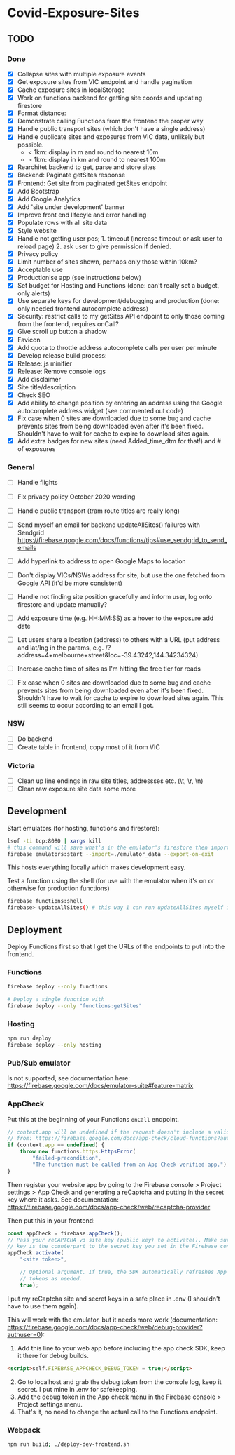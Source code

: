 # Covid-Exposure-Sites

## TODO

### Done

- [x] Collapse sites with multiple exposure events
- [x] Get exposure sites from VIC endpoint and handle pagination
- [x] Cache exposure sites in localStorage
- [x] Work on functions backend for getting site coords and updating firestore
- [x] Format distance:
- [x] Demonstrate calling Functions from the frontend the proper way
- [x] Handle public transport sites (which don't have a single address)
- [x] Handle duplicate sites and exposures from VIC data, unlikely but possible.
  - < 1km: display in m and round to nearest 10m
  - \> 1km: display in km and round to nearest 100m
- [x] Rearchitet backend to get, parse and store sites
- [x] Backend: Paginate getSites response
- [x] Frontend: Get site from paginated getSites endpoint
- [x] Add Bootstrap
- [x] Add Google Analytics
- [x] Add 'site under development' banner
- [x] Improve front end lifecyle and error handling
- [x] Populate rows with all site data
- [x] Style website
- [x] Handle not getting user pos; 1. timeout (increase timeout or ask user to reload page) 2. ask user to give permission if denied.
- [x] Privacy policy
- [x] Limit number of sites shown, perhaps only those within 10km?
- [x] Acceptable use
- [x] Productionise app (see instructions below)
- [x] Set budget for Hosting and Functions (done: can't really set a budget, only alerts)
- [x] Use separate keys for development/debugging and production (done: only needed frontend autocomplete address)
- [x] Security: restrict calls to my getSites API endpoint to only those coming from the frontend, requires onCall?
- [x] Give scroll up button a shadow
- [x] Favicon
- [x] Add quota to throttle address autocomplete calls per user per minute
- [x] Develop release build process:
- [x] Release: js minifier
- [x] Release: Remove console logs
- [x] Add disclaimer
- [x] Site title/description
- [x] Check SEO
- [x] Add ability to change position by entering an address using the Google autocomplete address widget (see commented out code)
- [x] Fix case when 0 sites are downloaded due to some bug and cache prevents sites from being downloaded even after it's been fixed. Shouldn't have to wait for cache to expire to download sites again.
- [x] Add extra badges for new sites (need Added_time_dtm for that!) and # of exposures

### General
- [ ] Handle flights
- [ ] Fix privacy policy October 2020 wording
- [ ] Handle public transport (tram route titles are really long)
- [ ] Send myself an email for backend updateAllSites() failures with Sendgrid https://firebase.google.com/docs/functions/tips#use_sendgrid_to_send_emails
- [ ] Add hyperlink to address to open Google Maps to location
- [ ] Don't display VICs/NSWs address for site, but use the one fetched from Google API (it'd be more consistent)
- [ ] Handle not finding site position gracefully and inform user, log onto firestore and update manually?
- [ ] Add exposure time (e.g. HH:MM:SS) as a hover to the exposure add date
- [ ] Let users share a location (address) to others with a URL (put address and lat/lng in the params, e.g. /?address=4+melbourne+street&loc=-39.43242,144.34234324)
- [ ] Increase cache time of sites as I'm hitting the free tier for reads
- [ ] Fix case when 0 sites are downloaded due to some bug and cache prevents sites from being downloaded even after it's been fixed. Shouldn't have to wait for cache to expire to download sites again. This still seems to occur according to an email I got.


### NSW
- [ ] Do backend
- [ ] Create table in frontend, copy most of it from VIC

### Victoria
- [ ] Clean up line endings in raw site titles, addressses etc. (\t, \r, \n)
- [ ] Clean raw exposure site data some more

## Development

Start emulators (for hosting, functions and firestore):

```bash
lsof -ti tcp:8080 | xargs kill
# this command will save what's in the emulator's firestore then import it when it starts again
firebase emulators:start --import=./emulator_data --export-on-exit
```

This hosts everything locally which makes development easy.

Test a function using the shell (for use with the emulator when it's on or otherwise for production functions)

```bash
firebase functions:shell
firebase> updateAllSites() # this way I can run updateAllSites myself in production
```

## Deployment

Deploy Functions first so that I get the URLs of the endpoints to put into the frontend.

### Functions

```bash
firebase deploy --only functions

# Deploy a single function with
firebase deploy --only "functions:getSites"
```

### Hosting

```bash
npm run deploy
firebase deploy --only hosting
```

### Pub/Sub emulator

Is not supported, see documentation here: <https://firebase.google.com/docs/emulator-suite#feature-matrix>

### AppCheck

Put this at the beginning of your Functions ```onCall``` endpoint.

```js
// context.app will be undefined if the request doesn't include a valid app Check token.
// from: https://firebase.google.com/docs/app-check/cloud-functions?authuser=0
if (context.app == undefined) {
    throw new functions.https.HttpsError(
        "failed-precondition",
        "The function must be called from an App Check verified app.");
}
```

Then register your website app by going to the Firebase console > Project settings >
 App Check and generating a reCaptcha and putting in the secret
key where it asks. See documentation: https://firebase.google.com/docs/app-check/web/recaptcha-provider

Then put this in your frontend:

```js
const appCheck = firebase.appCheck();
// Pass your reCAPTCHA v3 site key (public key) to activate(). Make sure this
// key is the counterpart to the secret key you set in the Firebase console.
appCheck.activate(
    "<site token>",

    // Optional argument. If true, the SDK automatically refreshes App Check
    // tokens as needed.
    true);
```

I put my reCaptcha site and secret keys in a safe place in .env (I shouldn't have to use them again).

This will work with the emulator, but it needs more work (documentation: https://firebase.google.com/docs/app-check/web/debug-provider?authuser=0):

1. Add this line to your web app before including the app check SDK, keep it there for debug builds.

  ```html
  <script>self.FIREBASE_APPCHECK_DEBUG_TOKEN = true;</script>
  ```

2. Go to localhost and grab the debug token from the console log, keep it secret. I put mine in .env for safekeeping.
3. Add the debug token in the App check menu in the Firebase console > Project settings menu.
4. That's it, no need to change the actual call to the Functions endpoint.

### Webpack

```bash
npm run build; ./deploy-dev-frontend.sh
```
